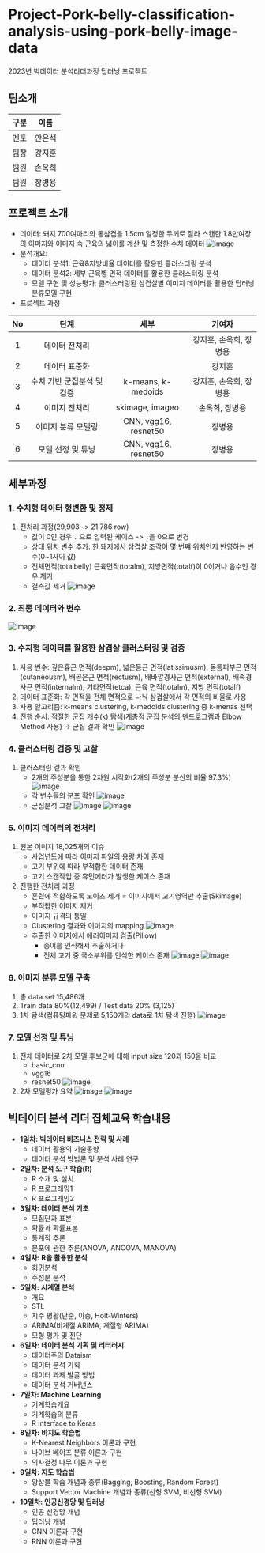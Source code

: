 # Project-Pork-belly-classification-analysis-using-pork-belly-image-data
2023년 빅데이터 분석리더과정 딥러닝 프로젝트

## 팀소개
| 구분 | 이름   |
|------|--------|
| 멘토 | 안은석 |
| 팀장 | 강지훈 |
| 팀원 | 손옥희 |
| 팀원 | 장병용 |

## 프로젝트 소개
- 데이터: 돼지 700여마리의 통삼겹을 1.5cm 일정한 두께로 잘라 스캔한 1.8만여장의 이미지와 이미지 속 근육의 넓이를 계산 및 측정한 수치 데이터
![image](https://github.com/helperjby/Project-Pork-belly-classification-model-using-pork-belly-image-data/assets/69462995/b0b21719-1b36-42da-b5a8-485e6f6f8563)
- 분석개요:
    - 데이터 분석1: 근육&지방비율 데이터를 활용한 클러스터링 분석
    - 데이터 분석2: 세부 근육별 면적 데이터를 활용한 클러스터링 분석
    - 모델 구현 및 성능평가: 클러스터링된 삼겹살별 이미지 데이터를 활용한 딥러닝 분류모델 구현
- 프로젝트 과정

| No |            단계            |         세부         |         기여자         |
|:--:|:--------------------------:|:--------------------:|:----------------------:|
|  1 | 데이터 전처리              | 　                   | 강지훈, 손옥희, 장병용 |
|  2 | 데이터 표준화              | 　                   | 강지훈                 |
|  3 | 수치 기반 군집분석 및 검증 | k-means, k-medoids   | 강지훈, 손옥희, 장병용 |
|  4 | 이미지 전처리              | skimage, imageo               | 손옥희, 장병용         |
|  5 | 이미지 분류 모델링         | CNN, vgg16, resnet50 | 장병용                 |
|  6 | 모델 선정 및 튜닝          | CNN, vgg16, resnet50 | 장병용                 |

## 세부과정
### 1. 수치형 데이터 형변환 및 정제
1) 전처리 과정(29,903 -> 21,786 row)
    * 값이 0인 경우 `.` 으로 입력된 케이스 -> `.`을 0으로 변경
    * 상대 위치 변수 추가: 한 돼지에서 삼겹살 조각이 몇 번쨰 위치인지 반영하는 변수(0~1사이 값)
    * 전체면적(totalbelly) 근육면적(totalm), 지방면젹(totalf)이 0이거나 음수인 경우 제거
    * 결측값 제거
![image](https://github.com/helperjby/Project-Pork-belly-classification-model-using-pork-belly-image-data/assets/69462995/0138f323-4419-4af1-93f3-8ae1efb73cfc)
### 2. 최종 데이터와 변수
![image](https://github.com/helperjby/Project-Pork-belly-classification-model-using-pork-belly-image-data/assets/69462995/05fdb873-00fa-4f13-9f94-38913fc1aae7)

### 3. 수치형 데이터를 활용한 삼겹살 클러스터링 및 검증
1) 사용 변수: 깊은흉근 면적(deepm), 넓은등근 면적(latissimusm), 몸통피부근 면적(cutaneousm), 배곧은근 면적(rectusm), 배바깥경사근 면적(external), 배속경사근 면적(internalm), 기타면적(etca), 근육 면적(totalm), 지방 면적(totalf)
2) 데이터 표준화: 각 면적을 전체 면적으로 나눠 삼겹살에서 각 면적의 비율로 사용
3) 사용 알고리즘: k-means clustering, k-medoids clustering 중 k-menas 선택
4)  진행 순서: 적절한 군집 개수(k) 탐색(계층적 군집 분석의 덴드로그램과 Elbow Method 사용) → 군집 결과 확인
![image](https://github.com/helperjby/Project-Pork-belly-classification-model-using-pork-belly-image-data/assets/69462995/c427693e-29ae-412b-9150-a1e22946113a)

### 4. 클러스터링 검증 및 고찰
1) 클러스터링 결과 확인
    * 2개의 주성분을 통한 2차원 시각화(2개의 주성분 분산의 비율 97.3%)
![image](https://github.com/helperjby/Project-Pork-belly-classification-model-using-pork-belly-image-data/assets/69462995/1fa21df2-7789-43d7-b17d-faca5d1ffa86)
    * 각 변수들의 분포 확인
![image](https://github.com/helperjby/Project-Pork-belly-classification-model-using-pork-belly-image-data/assets/69462995/905cfeb9-ca3a-44d6-8ea5-ab4c55109caf)
    * 군집분석 고찰
![image](https://github.com/helperjby/Project-Pork-belly-classification-model-using-pork-belly-image-data/assets/69462995/4e7fd99e-e4c2-4b0f-af26-76316143f409)
![image](https://github.com/helperjby/Project-Pork-belly-classification-model-using-pork-belly-image-data/assets/69462995/1d4aafea-d796-4949-a0a0-cad025857a89)

### 5. 이미지 데이터의 전처리
1) 원본 이미지 18,025개의 이슈
    * 사업년도에 따라 이미지 파일의 용량 차이 존재
    * 고기 부위에 따라 부적합한 데이터 존재
    * 고기 스캔작업 중 휴먼에러가 발생한 케이스 존재
2) 진행한 전처리 과정
    * 훈련에 적합하도록 노이즈 제거 = 이미지에서 고기영역만 추출(Skimage)
    * 부적합한 이미지 제거
    * 이미지 규격의 통일
    * Clustering 결과와 이미지의 mapping
![image](https://github.com/helperjby/Project-Pork-belly-classification-model-using-pork-belly-image-data/assets/69462995/3efce7fb-0590-4e64-894b-6fc7b37ea07f)
    * 추출한 이미지에서 에러이미지 검출(Pillow)
        * 종이를 인식해서 추출하거나
        * 전체 고기 중 국소부위를 인식한 케이스 존재
![image](https://github.com/helperjby/Project-Pork-belly-classification-model-using-pork-belly-image-data/assets/69462995/a5652966-9b53-4a08-9ff9-542314c7c899)
![image](https://github.com/helperjby/Project-Pork-belly-classification-model-using-pork-belly-image-data/assets/69462995/588b5f48-0d25-4741-b622-dbf08ed69254)

### 6. 이미지 분류 모델 구축
1) 총 data set 15,486개
2) Train data 80%(12,499) / Test data 20% (3,125)
3) 1차 탐색(컴퓨팅파워 문제로 5,150개의 data로 1차 탐색 진행)
![image](https://github.com/helperjby/Project-Pork-belly-classification-model-using-pork-belly-image-data/assets/69462995/2dee1dc1-71cb-4634-be20-0a146ef540a5)

### 7. 모델 선정 및 튜닝
1) 전체 데이터로 2차 모델 후보군에 대해 input size 120과 150을 비교 
    * basic_cnn
    * vgg16
    * resnet50
![image](https://github.com/helperjby/Project-Pork-belly-classification-model-using-pork-belly-image-data/assets/69462995/88c3c79d-2e8b-4b61-af97-b47dc251943f)
2) 2차 모델평가 요약
![image](https://github.com/helperjby/Project-Pork-belly-classification-model-using-pork-belly-image-data/assets/69462995/4a37f78b-6a8e-426c-9d9a-15fbe3425329)
![image](https://github.com/helperjby/Project-Pork-belly-classification-model-using-pork-belly-image-data/assets/69462995/d9c6ee0e-e762-4849-a2c9-6ff52beab7d1)





## 빅데이터 분석 리더 집체교육 학습내용
- **1일차: 빅데이터 비즈니스 전략 및 사례**
    - 데이터 활용의  기술동향
    - 데이터 분석 방법론 및 분석 사례 연구
- **2일차: 분석 도구 학습(R)**
    - R 소개 및 설치
    - R 프로그래밍1
    - R 프로그래밍2
- **3일차: 데이터 분석 기초**
    - 모집단과 표본
    - 확률과 확률표본
    - 통계적 추론
    - 분포에 관한 추론(ANOVA, ANCOVA, MANOVA)
- **4일차: R을 활용한 분석**
    - 회귀분석
    - 주성분 분석
- **5일차: 시계열 분석**
    - 개요
    - STL
    - 지수 평활(단순, 이중, Holt-Winters)
    - ARIMA(비계절 ARIMA, 계절형 ARIMA)
    - 모형 평가 및 진단
- **6일차: 데이터 분석 기획 및 리터러시**
    - 데이터주의 Dataism
    - 데이터 분석 기획
    - 데이터 과제 발굴 방법
    - 데이터 분석 거버넌스
- **7일차: Machine Learning**
    - 기계학습개요
    - 기계학습의 분류
    - R interface to Keras
- **8일차: 비지도 학습법**
    - K-Nearest Neighbors 이론과 구현
    - 나이브 베이즈 분류 이론과 구현
    - 의사결정 나무 이론과 구현
- **9일차: 지도 학습법**
    - 앙상블 학습 개념과 종류(Bagging, Boosting, Random Forest)
    - Support Vector Machine 개념과 종류(선형 SVM, 비선형 SVM)
- **10일차: 인공신경망 및 딥러닝**
    - 인공 신경망 개념
    - 딥러닝 개념
    - CNN 이론과 구현
    - RNN 이론과 구현
